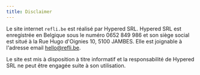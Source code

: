 ```yaml
---
title: Disclaimer
---
```


Le site internet `refli.be` est réalisé par Hypered SRL. Hypered SRL est
enregistrée en Belgique sous le numéro 0652 849 986 et son siège social est
situé à la Rue Hugo d'Oignies 10, 5100 JAMBES. Elle est joignable à l'adresse
email <a href="mailto:hello@refli.be">hello@refli.be</a>.

Le site est mis à disposition à titre informatif et la responsabilité de
Hypered SRL ne peut être engagée suite à son utilisation.
